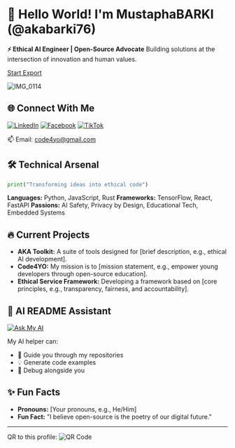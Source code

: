 # 👋 Hello World! I'm MustaphaBARKI (@akabarki76)

**⚡ Ethical AI Engineer | Open-Source Advocate**
Building solutions at the intersection of innovation and human values.

<div class="badge-base LI-profile-badge" data-locale="en_US" data-size="medium" data-theme="dark" data-type="VERTICAL" data-vanity="start-export" data-version="v1"><a class="badge-base__link LI-simple-link" href="https://linkedin.com/in/start-export/en?trk=profile-badge">Start Export</a></div>

![IMG_0114](https://github.com/user-attachments/assets/1cd49d13-e2c1-47a8-a39d-01b73d42eeb3)

## 🌐 Connect With Me

[![LinkedIn](https://img.shields.io/badge/LinkedIn-0077B5?style=for-the-badge&logo=linkedin&logoColor=white)](https://linkedin.com/in/start-export)
[![Facebook](https://img.shields.io/badge/Facebook-1877F2?style=for-the-badge&logo=facebook&logoColor=white)](https://www.facebook.com/barki0)
[![TikTok](https://img.shields.io/badge/TikTok-000000?style=for-the-badge&logo=tiktok&logoColor=white)](https://www.tiktok.com/@ayatweb)

📫 Email: [code4yo@gmail.com](mailto:code4yo@gmail.com)

## 🛠️ Technical Arsenal

```python
print("Transforming ideas into ethical code")
```

**Languages:** Python, JavaScript, Rust
**Frameworks:** TensorFlow, React, FastAPI
**Passions:** AI Safety, Privacy by Design, Educational Tech, Embedded Systems

## 🔥 Current Projects

*   **AKA Toolkit:** A suite of tools designed for [brief description, e.g., ethical AI development].
*   **Code4YO:** My mission is to [mission statement, e.g., empower young developers through open-source education].
*   **Ethical Service Framework:** Developing a framework based on [core principles, e.g., transparency, fairness, and accountability].

## 🤖 AI README Assistant

[![Ask My AI](https://img.shields.io/badge/Ask_My_AI-FF4F8B?style=for-the-badge&logo=vercel&logoColor=white)](https://github.com/akabarki76/akabarki76/blob/main/README.md)

My AI helper can:
*   🚀 Guide you through my repositories
*   💡 Generate code examples
*   🐛 Debug alongside you

## ✨ Fun Facts

*   **Pronouns:** [Your pronouns, e.g., He/Him]
*   **Fun Fact:** "I believe open-source is the poetry of our digital future."

---

QR to this profile:
![QR Code](https://github.com/user-attachments/assets/f4103e64-c8dd-4d5e-bf9f-e97219f7157a)

<!--- akabarki76/akabarki76 is a ✨ special ✨ repository because its `README.md` appears on your profile. --->
